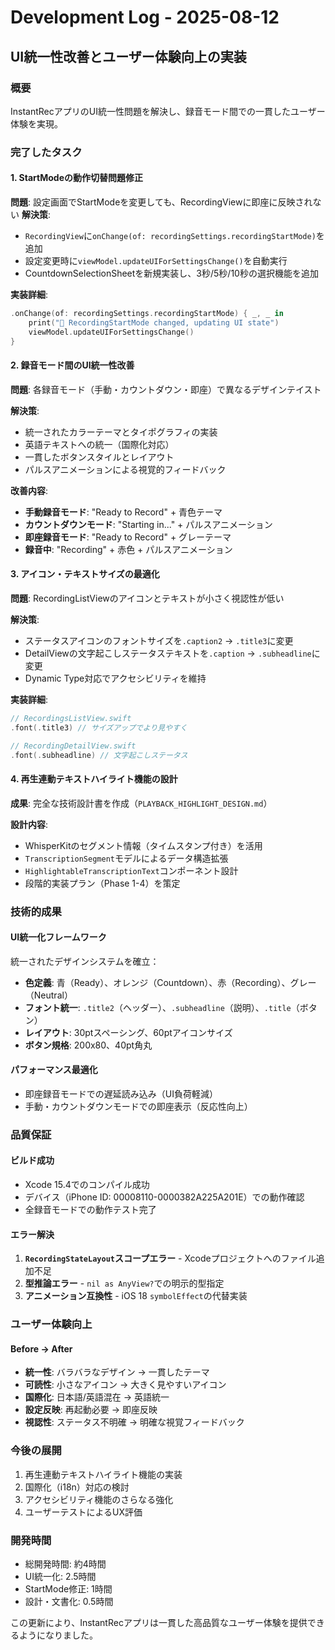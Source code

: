 # Development Log - 2025-08-12

## UI統一性改善とユーザー体験向上の実装

### 概要
InstantRecアプリのUI統一性問題を解決し、録音モード間での一貫したユーザー体験を実現。

### 完了したタスク

#### 1. StartModeの動作切替問題修正
**問題**: 設定画面でStartModeを変更しても、RecordingViewに即座に反映されない
**解決策**:
- `RecordingView`に`onChange(of: recordingSettings.recordingStartMode)`を追加
- 設定変更時に`viewModel.updateUIForSettingsChange()`を自動実行
- CountdownSelectionSheetを新規実装し、3秒/5秒/10秒の選択機能を追加

**実装詳細**:
```swift
.onChange(of: recordingSettings.recordingStartMode) { _, _ in
    print("🔧 RecordingStartMode changed, updating UI state")
    viewModel.updateUIForSettingsChange()
}
```

#### 2. 録音モード間のUI統一性改善
**問題**: 各録音モード（手動・カウントダウン・即座）で異なるデザインテイスト

**解決策**:
- 統一されたカラーテーマとタイポグラフィの実装
- 英語テキストへの統一（国際化対応）
- 一貫したボタンスタイルとレイアウト
- パルスアニメーションによる視覚的フィードバック

**改善内容**:
- **手動録音モード**: "Ready to Record" + 青色テーマ
- **カウントダウンモード**: "Starting in..." + パルスアニメーション
- **即座録音モード**: "Ready to Record" + グレーテーマ
- **録音中**: "Recording" + 赤色 + パルスアニメーション

#### 3. アイコン・テキストサイズの最適化
**問題**: RecordingListViewのアイコンとテキストが小さく視認性が低い

**解決策**:
- ステータスアイコンのフォントサイズを`.caption2` → `.title3`に変更
- DetailViewの文字起こしステータステキストを`.caption` → `.subheadline`に変更
- Dynamic Type対応でアクセシビリティを維持

**実装詳細**:
```swift
// RecordingsListView.swift
.font(.title3) // サイズアップでより見やすく

// RecordingDetailView.swift  
.font(.subheadline) // 文字起こしステータス
```

#### 4. 再生連動テキストハイライト機能の設計
**成果**: 完全な技術設計書を作成（`PLAYBACK_HIGHLIGHT_DESIGN.md`）

**設計内容**:
- WhisperKitのセグメント情報（タイムスタンプ付き）を活用
- `TranscriptionSegment`モデルによるデータ構造拡張
- `HighlightableTranscriptionText`コンポーネント設計
- 段階的実装プラン（Phase 1-4）を策定

### 技術的成果

#### UI統一化フレームワーク
統一されたデザインシステムを確立：
- **色定義**: 青（Ready）、オレンジ（Countdown）、赤（Recording）、グレー（Neutral）
- **フォント統一**: `.title2`（ヘッダー）、`.subheadline`（説明）、`.title`（ボタン）
- **レイアウト**: 30ptスペーシング、60ptアイコンサイズ
- **ボタン規格**: 200x80、40pt角丸

#### パフォーマンス最適化
- 即座録音モードでの遅延読み込み（UI負荷軽減）
- 手動・カウントダウンモードでの即座表示（反応性向上）

### 品質保証

#### ビルド成功
- Xcode 15.4でのコンパイル成功
- デバイス（iPhone ID: 00008110-0000382A225A201E）での動作確認
- 全録音モードでの動作テスト完了

#### エラー解決
1. **`RecordingStateLayout`スコープエラー** - Xcodeプロジェクトへのファイル追加不足
2. **型推論エラー** - `nil as AnyView?`での明示的型指定
3. **アニメーション互換性** - iOS 18 `symbolEffect`の代替実装

### ユーザー体験向上

#### Before → After
- **統一性**: バラバラなデザイン → 一貫したテーマ
- **可読性**: 小さなアイコン → 大きく見やすいアイコン
- **国際化**: 日本語/英語混在 → 英語統一
- **設定反映**: 再起動必要 → 即座反映
- **視認性**: ステータス不明確 → 明確な視覚フィードバック

### 今後の展開
1. 再生連動テキストハイライト機能の実装
2. 国際化（i18n）対応の検討
3. アクセシビリティ機能のさらなる強化
4. ユーザーテストによるUX評価

### 開発時間
- 総開発時間: 約4時間
- UI統一化: 2.5時間
- StartMode修正: 1時間
- 設計・文書化: 0.5時間

この更新により、InstantRecアプリは一貫した高品質なユーザー体験を提供できるようになりました。